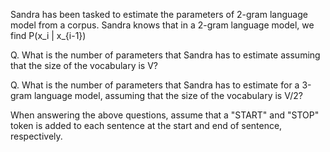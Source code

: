 Sandra has been tasked to estimate the parameters of 2-gram language model from a corpus. 
Sandra knows that in a 2-gram language model, we find P(x_i | x_{i-1})

Q. What is the number of parameters that Sandra has to estimate assuming that the size of the vocabulary is V?

Q. What is the number of parameters that Sandra has to estimate for a 3-gram language model, assuming that the size of the vocabulary is V/2? 

When answering the above questions, assume that a "START" and "STOP" token is added to each sentence at the start and end of sentence, respectively.
